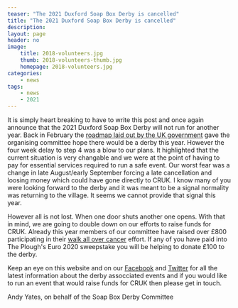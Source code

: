 ```yaml
---
teaser: "The 2021 Duxford Soap Box Derby is cancelled"
title: "The 2021 Duxford Soap Box Derby is cancelled"
description:
layout: page
header: no
image: 
    title: 2018-volunteers.jpg
    thumb: 2018-volunteers-thumb.jpg
    homepage: 2018-volunteers.jpg
categories:
    - news
tags:
    - news
    - 2021
---
```


It is simply heart breaking to have to write this post and once again announce that the 2021 Duxford Soap Box Derby will not run for another year. Back in February the [roadmap laid out by the UK government][1] gave the organising committee hope there would be a derby this year. However the four week delay to step 4 was a blow to our plans. It highlighted that the current situation is very changable and we were at the point of having to pay for essential services required to run a safe event. Our worst fear was a change in late August/early September forcing a late cancellation and loosing money which could have gone directly to CRUK. I know many of you were looking forward to the derby and it was meant to be a signal normality was returning to the village. It seems we cannot provide that signal this year.

However all is not lost. When one door shuts another one opens. With that in mind, we are going to double down on our efforts to raise funds for CRUK. Already this year members of our committee have raised over £800 participating in their [walk all over cancer][2] effort. If any of you have paid into The Plough's Euro 2020 sweepstake you will be helping to donate £100 to the derby.

Keep an eye on this website and on our [Facebook][3] and [Twitter][4] for all the latest information about the derby assocciated events and if you would like to run an event that would raise funds for CRUK then please get in touch.

Andy Yates, on behalf of the Soap Box Derby Committee

[1]: https://www.gov.uk/government/publications/covid-19-response-spring-2021/covid-19-response-spring-2021-summary
[2]: https://fundraise.cancerresearchuk.org/team/duxford-soap-box-derby-team
[3]: https://www.facebook.com/DuxfordSoapBoxDerby/
[4]: https://twitter.com/duxford_soapbox?lang=en